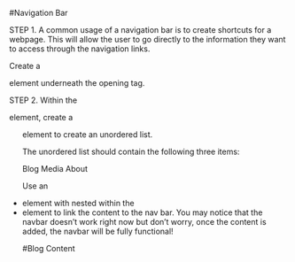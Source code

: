 #Navigation Bar

STEP 1.
A common usage of a navigation bar is to create shortcuts for a webpage. This will allow the user to go directly to the information they want to access through the navigation links.

Create a <nav> element underneath the opening <body> tag.

STEP 2. 
Within the <nav> element, create a <ul> element to create an unordered list.

The unordered list should contain the following three items:

Blog
Media
About

Use an <li> element with <a href=""></a> nested within the <li> element to link the content to the nav bar. You may notice that the navbar doesn’t work right now but don’t worry, once the content is added, the navbar will be fully functional!

#Blog Content
